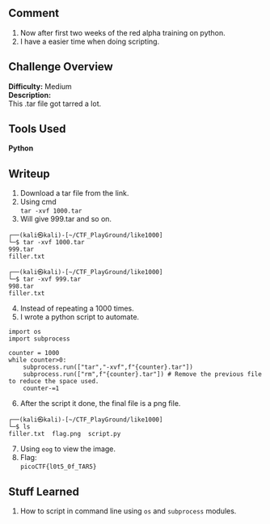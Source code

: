 ## Comment  
1. Now after first two weeks of the red alpha training on python.  
2. I have a easier time when doing scripting.  


## Challenge Overview  
**Difficulty:** Medium  
**Description:**  
This .tar file got tarred a lot.  
## Tools Used  
**Python** 

## Writeup  
1. Download a tar file from the link.  
2. Using cmd  
```tar -xvf 1000.tar```  
3. Will give 999.tar and so on.  
```
┌──(kali㉿kali)-[~/CTF_PlayGround/like1000]
└─$ tar -xvf 1000.tar                                                                       
999.tar
filler.txt

┌──(kali㉿kali)-[~/CTF_PlayGround/like1000]
└─$ tar -xvf 999.tar 
998.tar
filler.txt

```
4. Instead of repeating a 1000 times.  
5. I wrote a python script to automate.  
```
import os 
import subprocess

counter = 1000
while counter>0:
	subprocess.run(["tar","-xvf",f"{counter}.tar"])
	subprocess.run(["rm",f"{counter}.tar"]) # Remove the previous file to reduce the space used.  
	counter-=1
```
6. After the script it done, the final file is a png file.  
```
┌──(kali㉿kali)-[~/CTF_PlayGround/like1000]
└─$ ls
filler.txt  flag.png  script.py
```
7. Using `eog` to view the image.  
8. Flag:  
`picoCTF{l0t5_0f_TAR5}`


## Stuff Learned  
1. How to script in command line using `os` and `subprocess` modules.  
